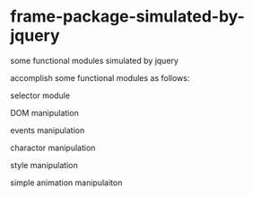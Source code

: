 # frame-package-simulated-by-jquery
some functional modules simulated by jquery
  
  accomplish some functional modules as follows:
  
  selector module
  
  DOM manipulation
  
  events manipulation
  
  charactor manipulation
  
  style manipulation
  
  simple animation manipulaiton

